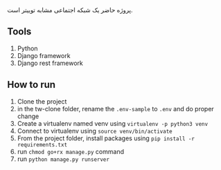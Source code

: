 پروژه حاضر یک شبکه اجتماعی مشابه توییتر است.

## Tools
   1. Python
   2. Django framework
   3. Django rest framework

## How to run

   1. Clone the project
   2. in the tw-clone folder, rename the `.env-sample` to `.env` and do proper change
   3. Create a virtualenv named venv using `virtualenv -p python3 venv`
   4. Connect to virtualenv using `source venv/bin/activate`
   5. From the project folder, install packages using `pip install -r requirements.txt`
   6. run `chmod go+rx manage.py` command
   7. run `python manage.py runserver`